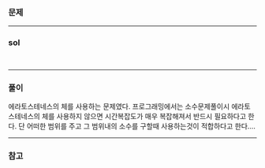 ### 문제

---
### sol
```


```

---
### 풀이

에라토스테네스의 체를 사용하는 문제였다.
프로그래밍에서는 소수문제풀이시 에라토스테네스의 체를 사용하지 않으면 시간복잡도가 매우 복잡해져서 반드시 필요하다고 한다. 단 어떠한 범위를 주고 그 범위내의 소수를 구할때 사용하는것이 적합하다고 한다....


---

### 참고
